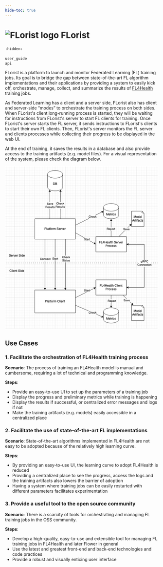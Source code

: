 ```yaml
---
hide-toc: true
---
```


# <img src="https://github.com/VectorInstitute/FLorist/assets/11467898/5c7bcdef-311f-4a88-ae72-ed16f76b7c03" alt="FLorist logo" width="40"/> FLorist

```{toctree}
:hidden:

user_guide
api

```

FLorist is a platform to launch and monitor Federated Learning (FL) training jobs. Its goal is
to bridge the gap between state-of-the-art FL algorithm implementations and their applications
by providing a system to easily kick off, orchestrate, manage, collect, and summarize the results
of [FL4Health](https://github.com/VectorInstitute/FL4Health) training jobs.

As Federated Learning has a client and a server side, FLorist also has client and server-side
“modes” to orchestrate the training process on both sides. When FLorist's client long-running
process is started, they will be waiting for instructions from FLorist's server to start
FL clients for training. Once FLorist's server starts the FL server, it sends instructions
to FLorist's clients to start their own FL clients. Then, FLorist's server monitors the FL server
and clients processes while collecting their progress to be displayed in the web UI.

At the end of training, it saves the results in a database and also provide access to the
training artifacts (e.g. model files). For a visual representation of the system, please check
the diagram below.

![system_diagram.png](system_diagram.png)

## Use Cases

### 1. Facilitate the orchestration of FL4Health training process

**Scenario**: The process of training an FL4Health model is manual and cumbersome,
requiring a lot of technical and programming knowledge.

**Steps**:
- Provide an easy-to-use UI to set up the parameters of a training job
- Display the progress and preliminary metrics while training is happening
- Display the results if successful, or centralized error messages
and logs if not
- Make the training artifacts (e.g. models) easily accessible in a centralized place

### 2. Facilitate the use of state-of-the-art FL implementations

**Scenario**: State-of-the-art algorithms implemented in FL4Health are not
easy to be adopted because of the relatively high learning curve.

**Steps**:
- By providing an easy-to-use UI, the learning curve to adopt FL4Health is reduced
- Providing a centralized place to see the progress, access the logs and the
training artifacts also lowers the barrier of adoption
- Having a system where training jobs can be easily restarted with different
parameters facilitates experimentation

### 3. Provide a useful tool to the open source community

**Scenario**: There is a scarcity of tools for orchestrating and managing
FL training jobs in the OSS community.

**Steps**:
- Develop a high-quality, easy-to-use and extensible tool for managing FL
training jobs in FL4Health and later Flower in general
- Use the latest and greatest front-end and back-end technologies and code
practices
- Provide a robust and visually enticing user interface
